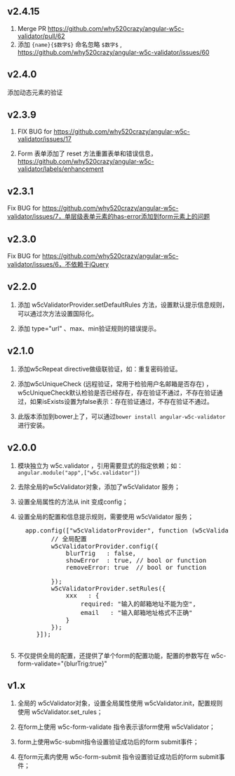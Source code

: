 ## v2.4.15
1. Merge PR https://github.com/why520crazy/angular-w5c-validator/pull/62
1. 添加 `{name}{$数字$}` 命名忽略 `$数字$` , https://github.com/why520crazy/angular-w5c-validator/issues/60

## v2.4.0
添加动态元素的验证

## v2.3.9

1. FIX BUG for https://github.com/why520crazy/angular-w5c-validator/issues/17

1. Form 表单添加了 reset 方法重置表单和错误信息，https://github.com/why520crazy/angular-w5c-validator/labels/enhancement

## v2.3.1
Fix BUG for https://github.com/why520crazy/angular-w5c-validator/issues/7，单层级表单元素的has-error添加到form元素上的问题

## v2.3.0
Fix BUG for https://github.com/why520crazy/angular-w5c-validator/issues/6，不依赖于jQuery

## v2.2.0

1. 添加 w5cValidatorProvider.setDefaultRules 方法，设置默认提示信息规则，可以通过次方法设置国际化。

1. 添加 type="url" 、max、min验证规则的错误提示。

## v2.1.0

1. 添加w5cRepeat directive做级联验证，如：重复密码验证。

1. 添加w5cUniqueCheck (远程验证，常用于检验用户名邮箱是否存在) ，w5cUniqueCheck默认检验是否已经存在，存在验证不通过，不存在验证通过，如果isExists设置为false表示：存在验证通过，不存在验证不通过。

1. 此版本添加到bower上了，可以通过`bower install angular-w5c-validator` 进行安装。

## v2.0.0

1. 模块独立为 w5c.validator ，引用需要显式的指定依赖；如：```angular.module("app",["w5c.validator"])```

1. 去除全局的w5cValidator对象，添加了w5cValidator 服务；

1. 设置全局属性的方法从 init 变成config；

1. 设置全局的配置和信息提示规则，需要使用 w5cValidator 服务；
    <pre>
     app.config(["w5cValidatorProvider", function (w5cValidatorProvider) {
            // 全局配置
            w5cValidatorProvider.config({
                blurTrig   : false,
                showError  : true, // bool or function
                removeError: true  // bool or function

            });
            w5cValidatorProvider.setRules({
                xxx   : {
                    required: "输入的邮箱地址不能为空",
                    email   : "输入邮箱地址格式不正确"
                }
            });
        }]);
    </pre>

1. 不仅提供全局的配置，还提供了单个form的配置功能，配置的参数写在 w5c-form-validate="{blurTrig:true}"

## v1.x


1. 全局的 w5cValidator对象，设置全局属性使用 w5cValidator.init，配置规则使用 w5cValidator.set_rules；

1. 在form上使用 w5c-form-validate 指令表示该form使用 w5cValidator；

1. form上使用w5c-submit指令设置验证成功后的form submit事件；

1. 在form元素内使用 w5c-form-submit 指令设置验证成功后的form submit事件；
